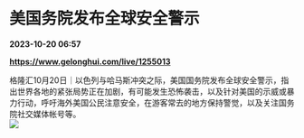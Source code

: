 # 美国务院发布全球安全警示

**2023-10-20 06:57**

**https://www.gelonghui.com/live/1255013**

格隆汇10月20日｜以色列与哈马斯冲突之际，美国国务院发布全球安全警示，指出世界各地的紧张局势正在加剧，有可能发生恐怖袭击，以及针对美国的示威或暴力行动，呼吁海外美国公民注意安全，在游客常去的地方保持警觉，以及关注国务院社交媒体帐号等。  
![](https://img5.gelonghui.com/live/00728-55b6bc8e-f2b8-4e34-9bb5-7b270157986d.jpg)